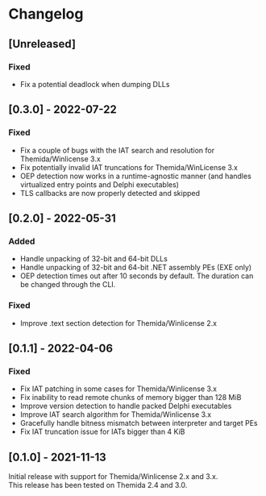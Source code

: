 # Changelog

## [Unreleased]
### Fixed
- Fix a potential deadlock when dumping DLLs

## [0.3.0] - 2022-07-22
### Fixed
- Fix a couple of bugs with the IAT search and resolution for Themida/Winlicense 3.x
- Fix potentially invalid IAT truncations for Themida/WinLicense 3.x
- OEP detection now works in a runtime-agnostic manner (and handles virtualized entry points and Delphi executables)
- TLS callbacks are now properly detected and skipped

## [0.2.0] - 2022-05-31
### Added
- Handle unpacking of 32-bit and 64-bit DLLs
- Handle unpacking of 32-bit and 64-bit .NET assembly PEs (EXE only)
- OEP detection times out after 10 seconds by default. The duration can be
  changed through the CLI.

### Fixed
- Improve .text section detection for Themida/Winlicense 2.x

## [0.1.1] - 2022-04-06
### Fixed
- Fix IAT patching in some cases for Themida/Winlicense 3.x
- Fix inability to read remote chunks of memory bigger than 128 MiB
- Improve version detection to handle packed Delphi executables
- Improve IAT search algorithm for Themida/Winlicense 3.x
- Gracefully handle bitness mismatch between interpreter and target PEs
- Fix IAT truncation issue for IATs bigger than 4 KiB

## [0.1.0] - 2021-11-13

Initial release with support for Themida/Winlicense 2.x and 3.x.  
This release has been tested on Themida 2.4 and 3.0.
